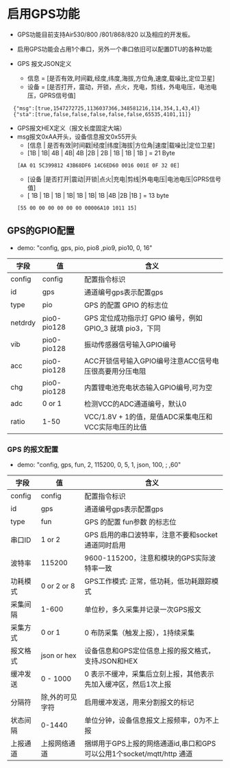 # 启用GPS功能

- GPS功能目前支持Air530/800 /801/868/820 以及相应的开发板。

- 启用GPS功能会占用1个串口，另外一个串口依旧可以配置DTU的各种功能

- GPS 报文JSON定义
  - 信息 = [是否有效,时间戳,经度,纬度,海拔,方位角,速度,载噪比,定位卫星]
  - 设备 = [是否打开，震动，开锁，点火，充电，剪线，外电电压，电池电压，GPRS信号值]

```
  {"msg":[true,1547272725,1136037366,348581216,114,354,1,43,4]}
  {"sta":[true,false,false,false,false,false,65535,4101,11]}
  ```

- GPS报文HEX定义（报文长度固定大端）
- msg报文0xAA开头，设备信息报文0x55开头
  - [信息 | 是否有效|时间戳|经度|纬度|海拔|方位角|速度|载噪比|定位卫星]
  - [1B   |     1B| 4B  | 4B| 4B |2B | 2B  | 1B | 1B | 1B    ] = 21 Byte
  ```
  [AA 01 5C399812 43B68DF6 14C6ED60 0016 001E 0F 32 0E] 
  ```
  - [设备 |是否打开|震动|开锁|点火|充电|剪线|外电电压|电池电压|GPRS信号值]
  - [ 1B |  1B  | 1B | 1B| 1B | 1B| 1B |4B    |2B     |1B  ] = 13 byte
  ```
  [55 00 00 00 00 00 00 00006A10 1011 15]
  ```

## GPS的GPIO配置

- demo: "config, gps, pio, pio8 ,pio9, pio10, 0, 16"

| 字段    | 值          | 含义                                                       |
| ------- | ----------- | ---------------------------------------------------------- |
| config  | config      | 配置指令标识                                               |
| id      | gps         | 通道编号gps表示配置gps                                     |
| type    | pio         | GPS 的配置 GPIO 的标志位                                   |
| netdrdy | pio0-pio128 | GPS 定位成功指示灯 GPIO 编号，例如 GPIO_3  就填 pio3，下同 |
| vib     | pio0-pio128 | 振动传感器信号输入GPIO编号                                 |
| acc     | pio0-pio128 | ACC开锁信号输入GPIO编号注意ACC信号电压很高要用分压电阻     |
| chg     | pio0-pio128 | 内置锂电池充电状态输入GPIO编号,可为空                      |
| adc     | 0 or 1      | 检测VCC的ADC通道编号，默认0                                |
| ratio   | 1-50        | VCC/1.8V  + 1的值，是值ADC采集电压和VCC实际电压的比值      |

### GPS 的报文配置

- demo: "config, gps, fun, 2, 115200, 0, 5, 1, json, 100, ; ,60" 

| 字段     | 值              | 含义                                                         |
| -------- | --------------- | ------------------------------------------------------------ |
| config   | config          | 配置指令标识                                                 |
| id       | gps             | 通道编号gps表示配置gps                                       |
| type     | fun             | GPS 的配置 fun参数 的标志位                                  |
| 串口ID   | 1 or 2          | GPS 启用的串口波特率，注意不要和socket通道同时启用           |
| 波特率   | 115200          | 9600-115200，注意和模块的GPS实际波特率一致                   |
| 功耗模式 | 0 or 2 or 8     | GPS工作模式: 正常，低功耗，低功耗跟踪模式                    |
| 采集间隔 | 1-600           | 单位秒，多久采集并记录一次GPS报文                            |
| 采集方式 | 0 or 1          | 0 布防采集（触发上报），1持续采集                            |
| 报文格式 | json or hex     | 设备信息和GPS定位信息上报的报文格式，支持JSON和HEX           |
| 缓冲发送 | 0 - 1000        | 0 表示不缓冲，采集后立刻上报，其他表示先加入缓冲区，然后1次上报 |
| 分隔符   | 除,外的可见字符 | 启用缓冲发送，用来分割报文的标记                             |
| 状态间隔 | 0-1440          | 单位分钟，设备信息报文上报频率，0为不上报                    |
| 上报通道 | 上报网络通道    | 捆绑用于GPS上报的网络通道id,串口和GPS可以公用1个socket/mqtt/http 通道 |